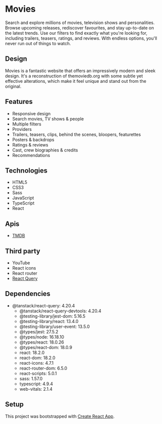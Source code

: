 # Movies

Search and explore millions of movies, television shows and personalities. Browse upcoming releases, rediscover favourites, and stay up-to-date on the latest trends. Use our filters to find exactly what you're looking for, including trailers, teasers, ratings, and reviews. With endless options, you'll never run out of things to watch.

## Design

Movies is a fantastic website that offers an impressively modern and sleek design. It's a reconstruction of themoviedb.org with some subtle yet effective alterations, which make it feel unique and stand out from the original.

## Features

- Responsive design
- Search movies, TV shows & people
- Multiple filters
- Providers
- Trailers, teasers, clips, behind the scenes, bloopers, featurettes
- Posters & backdrops
- Ratings & reviews
- Cast, crew biographies & credits
- Recommendations

## Technologies

- HTML5
- CSS3
- Sass
- JavaScript
- TypeScript
- React

## Apis

- [TMDB](https://developer.themoviedb.org/docs)

## Third party

- YouTube
- React icons
- React router
- [React Query](https://tanstack.com/query/latest/docs/react/overview)

## Dependencies

- @tanstack/react-query: 4.20.4
  - @tanstack/react-query-devtools: 4.20.4
  - @testing-library/jest-dom: 5.16.5
  - @testing-library/react: 13.4.0
  - @testing-library/user-event: 13.5.0
  - @types/jest: 27.5.2
  - @types/node: 16.18.10
  - @types/react: 18.0.26
  - @types/react-dom: 18.0.9
  - react: 18.2.0
  - react-dom: 18.2.0
  - react-icons: 4.7.1
  - react-router-dom: 6.5.0
  - react-scripts: 5.0.1
  - sass: 1.57.0
  - typescript: 4.9.4
  - web-vitals: 2.1.4

## Setup

This project was bootstrapped with [Create React App](https://github.com/facebook/create-react-app).
